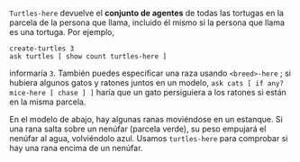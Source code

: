 ﻿`Turtles-here` devuelve el **conjunto de agentes** de todas las tortugas en la parcela de la persona que llama, incluido él mismo si la persona que llama es una tortuga. Por ejemplo, 

```
create-turtles 3 
ask turtles [ show count turtles-here ]
```
informaría `3`. También puedes especificar una raza usando `<breed>-here` ; si hubiera algunos gatos y ratones juntos en un modelo, `ask cats [ if any? mice-here [ chase ] ]` haría que un gato persiguiera a los ratones si están en la misma parcela.

En el modelo de abajo, hay algunas ranas moviéndose en un estanque. Si una rana salta sobre un nenúfar (parcela verde), su peso empujará el nenúfar al agua, volviéndolo azul. Usamos `turtles-here` para comprobar si hay una rana encima de un nenúfar.
